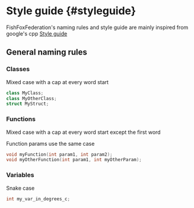 # Style guide {#styleguide}


FishFoxFederation's naming rules and style guide are mainly inspired from google's cpp [Style guide](https://google.github.io/styleguide/cppguide.html) 

## General naming rules

### Classes

Mixed case with a cap at every word start
~~~cpp
class MyClass;
class MyOtherClass;
struct MyStruct;
~~~

### Functions

Mixed case with a cap at every word start except the first word

Function params use the same case
~~~cpp
void myFunction(int param1, int param2);
void myOtherFunction(int param1, int myOtherParam);
~~~

### Variables

Snake case

```cpp
int my_var_in_degrees_c;
```
